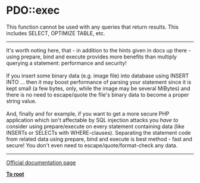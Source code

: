 # PDO::exec



This function cannot be used with any queries that return results.  This includes SELECT, OPTIMIZE TABLE, etc.  

---

It&apos;s worth noting here, that - in addition to the hints given in docs up there - using prepare, bind and execute provides more benefits than multiply querying a statement: performance and security!<br><br>If you insert some binary data (e.g. image file) into database using INSERT INTO ... then it may boost performance of parsing your statement since it is kept small (a few bytes, only, while the image may be several MiBytes) and there is no need to escape/quote the file&apos;s binary data to become a proper string value.<br><br>And, finally and for example, if you want to get a more secure PHP application which isn&apos;t affectable by SQL injection attacks you _have to_ consider using prepare/execute on every statement containing data (like INSERTs or SELECTs with WHERE-clauses). Separating the statement code from related data using prepare, bind and execute is best method - fast and secure! You don&apos;t even need to escape/quote/format-check any data.  

---

[Official documentation page](https://www.php.net/manual/en/pdo.exec.php)

**[To root](/README.md)**